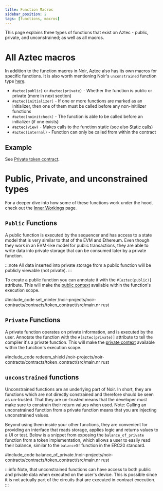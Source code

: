 ```yaml
---
title: Function Macros
sidebar_position: 2
tags: [functions, macros]
---
```


This page explains three types of functions that exist on Aztec - public, private, and unconstrained; as well as all macros.

# All Aztec macros

In addition to the function macros in Noir, Aztec also has its own macros for specific functions.
It is also worth mentioning Noir's `unconstrained` function type [here](https://noir-lang.org/docs/noir/concepts/unconstrained/).

- `#aztec(public)` or `#aztec(private)` - Whether the function is public or private (more in next section)
- `#aztec(initializer)` - If one or more functions are marked as an initializer, then one of them must be called before any non-initilizer functions
- `#aztec(noinitcheck)` - The function is able to be called before an initializer (if one exists)
- `#aztec(view)` - Makes calls to the function static (see also [Static calls](../../../../protocol-specs/calls/static-calls))
- `#aztec(internal)` - Function can only be called from within the contract

## Example

See [Private token contract](./../../../../tutorials/contract_tutorials/token_contract.md).

# Public, Private, and unconstrained types

For a deeper dive into how some of these functions work under the hood, check out the [Inner Workings](./inner_workings.md) page.

## `Public` Functions

A public function is executed by the sequencer and has access to a state model that is very similar to that of the EVM and Ethereum. Even though they work in an EVM-like model for public transactions, they are able to write data into private storage that can be consumed later by a private function.

:::note
All data inserted into private storage from a public function will be publicly viewable (not private).
:::

To create a public function you can annotate it with the `#[aztec(public)]` attribute. This will make the [public context](./context.md) available within the function's execution scope.

#include_code set_minter /noir-projects/noir-contracts/contracts/token_contract/src/main.nr rust

## `Private` Functions

A private function operates on private information, and is executed by the user. Annotate the function with the `#[aztec(private)]` attribute to tell the compiler it's a private function. This will make the [private context](./context.md#the-private-context) available within the function's execution scope.

#include_code redeem_shield /noir-projects/noir-contracts/contracts/token_contract/src/main.nr rust

## `unconstrained` functions

Unconstrained functions are an underlying part of Noir. In short, they are functions which are not directly constrained and therefore should be seen as un-trusted. That they are un-trusted means that the developer must make sure to constrain their return values when used. Note: Calling an unconstrained function from a private function means that you are injecting unconstrained values.

Beyond using them inside your other functions, they are convenient for providing an interface that reads storage, applies logic and returns values to a UI or test. Below is a snippet from exposing the `balance_of_private` function from a token implementation, which allows a user to easily read their balance, similar to the `balanceOf` function in the ERC20 standard.

#include_code balance_of_private /noir-projects/noir-contracts/contracts/token_contract/src/main.nr rust

:::info
Note, that unconstrained functions can have access to both public and private data when executed on the user's device. This is possible since it is not actually part of the circuits that are executed in contract execution.
:::
